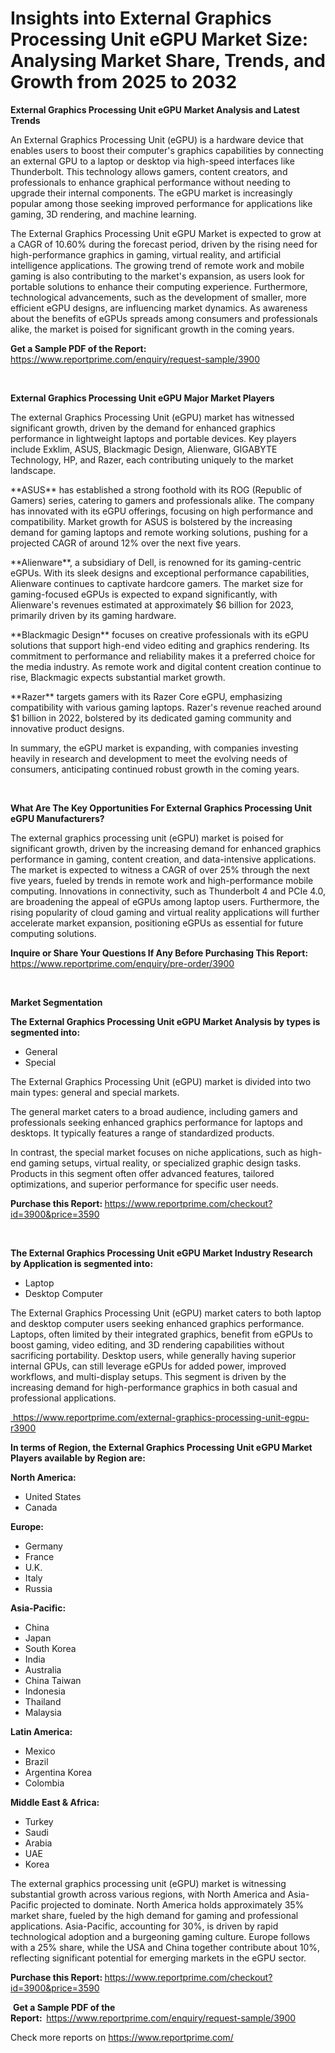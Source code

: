 <p><h1>Insights into External Graphics Processing Unit eGPU Market Size: Analysing Market Share, Trends, and Growth from 2025 to 2032</h1></p><p><strong>External Graphics Processing Unit eGPU Market Analysis and Latest Trends</strong></p>
<p><p>An External Graphics Processing Unit (eGPU) is a hardware device that enables users to boost their computer's graphics capabilities by connecting an external GPU to a laptop or desktop via high-speed interfaces like Thunderbolt. This technology allows gamers, content creators, and professionals to enhance graphical performance without needing to upgrade their internal components. The eGPU market is increasingly popular among those seeking improved performance for applications like gaming, 3D rendering, and machine learning.</p><p>The External Graphics Processing Unit eGPU Market is expected to grow at a CAGR of 10.60% during the forecast period, driven by the rising need for high-performance graphics in gaming, virtual reality, and artificial intelligence applications. The growing trend of remote work and mobile gaming is also contributing to the market's expansion, as users look for portable solutions to enhance their computing experience. Furthermore, technological advancements, such as the development of smaller, more efficient eGPU designs, are influencing market dynamics. As awareness about the benefits of eGPUs spreads among consumers and professionals alike, the market is poised for significant growth in the coming years.</p></p>
<p><strong>Get a Sample PDF of the Report:&nbsp;</strong> <a href="https://www.reportprime.com/enquiry/request-sample/3900?utm_campaign=2251&utm_medium=2&utm_source=Github&utm_content=ia&utm_term=18032025&utm_id=external-graphics-processing-unit-egpu">https://www.reportprime.com/enquiry/request-sample/3900</a></p>
<p>&nbsp;</p>
<p><strong>External Graphics Processing Unit eGPU Major Market Players</strong></p>
<p><p>The external Graphics Processing Unit (eGPU) market has witnessed significant growth, driven by the demand for enhanced graphics performance in lightweight laptops and portable devices. Key players include Exklim, ASUS, Blackmagic Design, Alienware, GIGABYTE Technology, HP, and Razer, each contributing uniquely to the market landscape.</p><p>**ASUS** has established a strong foothold with its ROG (Republic of Gamers) series, catering to gamers and professionals alike. The company has innovated with its eGPU offerings, focusing on high performance and compatibility. Market growth for ASUS is bolstered by the increasing demand for gaming laptops and remote working solutions, pushing for a projected CAGR of around 12% over the next five years.</p><p>**Alienware**, a subsidiary of Dell, is renowned for its gaming-centric eGPUs. With its sleek designs and exceptional performance capabilities, Alienware continues to captivate hardcore gamers. The market size for gaming-focused eGPUs is expected to expand significantly, with Alienware's revenues estimated at approximately $6 billion for 2023, primarily driven by its gaming hardware.</p><p>**Blackmagic Design** focuses on creative professionals with its eGPU solutions that support high-end video editing and graphics rendering. Its commitment to performance and reliability makes it a preferred choice for the media industry. As remote work and digital content creation continue to rise, Blackmagic expects substantial market growth.</p><p>**Razer** targets gamers with its Razer Core eGPU, emphasizing compatibility with various gaming laptops. Razer's revenue reached around $1 billion in 2022, bolstered by its dedicated gaming community and innovative product designs.</p><p>In summary, the eGPU market is expanding, with companies investing heavily in research and development to meet the evolving needs of consumers, anticipating continued robust growth in the coming years.</p></p>
<p>&nbsp;</p>
<p><strong>What Are The Key Opportunities For External Graphics Processing Unit eGPU Manufacturers?</strong></p>
<p><p>The external graphics processing unit (eGPU) market is poised for significant growth, driven by the increasing demand for enhanced graphics performance in gaming, content creation, and data-intensive applications. The market is expected to witness a CAGR of over 25% through the next five years, fueled by trends in remote work and high-performance mobile computing. Innovations in connectivity, such as Thunderbolt 4 and PCIe 4.0, are broadening the appeal of eGPUs among laptop users. Furthermore, the rising popularity of cloud gaming and virtual reality applications will further accelerate market expansion, positioning eGPUs as essential for future computing solutions.</p></p>
<p><strong>Inquire or Share Your Questions If Any Before Purchasing This Report:</strong> <a href="https://www.reportprime.com/enquiry/pre-order/3900?utm_campaign=2251&utm_medium=2&utm_source=Github&utm_content=ia&utm_term=18032025&utm_id=external-graphics-processing-unit-egpu">https://www.reportprime.com/enquiry/pre-order/3900</a></p>
<p>&nbsp;</p>
<p><strong>Market Segmentation</strong></p>
<p><strong>The External Graphics Processing Unit eGPU Market Analysis by types is segmented into:</strong></p>
<p><ul><li>General</li><li>Special</li></ul></p>
<p><p>The External Graphics Processing Unit (eGPU) market is divided into two main types: general and special markets. </p><p>The general market caters to a broad audience, including gamers and professionals seeking enhanced graphics performance for laptops and desktops. It typically features a range of standardized products.</p><p>In contrast, the special market focuses on niche applications, such as high-end gaming setups, virtual reality, or specialized graphic design tasks. Products in this segment often offer advanced features, tailored optimizations, and superior performance for specific user needs.</p></p>
<p><strong>Purchase this Report:&nbsp;</strong><a href="https://www.reportprime.com/checkout?id=3900&price=3590&utm_campaign=2251&utm_medium=2&utm_source=Github&utm_content=ia&utm_term=18032025&utm_id=external-graphics-processing-unit-egpu">https://www.reportprime.com/checkout?id=3900&price=3590</a></p>
<p>&nbsp;</p>
<p><strong>The External Graphics Processing Unit eGPU Market Industry Research by Application is segmented into:</strong></p>
<p><ul><li>Laptop</li><li>Desktop Computer</li></ul></p>
<p><p>The External Graphics Processing Unit (eGPU) market caters to both laptop and desktop computer users seeking enhanced graphics performance. Laptops, often limited by their integrated graphics, benefit from eGPUs to boost gaming, video editing, and 3D rendering capabilities without sacrificing portability. Desktop users, while generally having superior internal GPUs, can still leverage eGPUs for added power, improved workflows, and multi-display setups. This segment is driven by the increasing demand for high-performance graphics in both casual and professional applications.</p></p>
<p><a href="https://www.reportprime.com/external-graphics-processing-unit-egpu-r3900?utm_campaign=2251&utm_medium=2&utm_source=Github&utm_content=ia&utm_term=18032025&utm_id=external-graphics-processing-unit-egpu">&nbsp;https://www.reportprime.com/external-graphics-processing-unit-egpu-r3900</a></p>
<p><strong>In terms of Region, the External Graphics Processing Unit eGPU Market Players available by Region are:</strong></p>
<p>
    <p> <strong> North America: </strong>
        <ul>
            <li>United States</li>
            <li>Canada</li>
        </ul>
        </p> 
    <p> <strong> Europe: </strong>
        <ul>
            <li>Germany</li>
            <li>France</li>
            <li>U.K.</li>
            <li>Italy</li>
            <li>Russia</li>
        </ul>
        </p> 
    <p> <strong> Asia-Pacific: </strong>
        <ul>
            <li>China</li>
            <li>Japan</li>
            <li>South Korea</li>
            <li>India</li>
            <li>Australia</li>
            <li>China Taiwan</li>
            <li>Indonesia</li>
            <li>Thailand</li>
            <li>Malaysia</li>
        </ul>
        </p> 
    <p> <strong> Latin America: </strong>
        <ul>
            <li>Mexico</li>
            <li>Brazil</li>
            <li>Argentina Korea</li>
            <li>Colombia</li>
        </ul>
        </p> 
    <p> <strong> Middle East & Africa: </strong>
        <ul>
            <li>Turkey</li>
            <li>Saudi</li>
            <li>Arabia</li>
            <li>UAE</li>
            <li>Korea</li>
        </ul>
    </p>
    </p>
<p><p>The external graphics processing unit (eGPU) market is witnessing substantial growth across various regions, with North America and Asia-Pacific projected to dominate. North America holds approximately 35% market share, fueled by the high demand for gaming and professional applications. Asia-Pacific, accounting for 30%, is driven by rapid technological adoption and a burgeoning gaming culture. Europe follows with a 25% share, while the USA and China together contribute about 10%, reflecting significant potential for emerging markets in the eGPU sector.</p></p>
<p><strong>Purchase this Report: </strong><a href="https://www.reportprime.com/checkout?id=3900&price=3590&utm_campaign=2251&utm_medium=2&utm_source=Github&utm_content=ia&utm_term=18032025&utm_id=external-graphics-processing-unit-egpu">https://www.reportprime.com/checkout?id=3900&price=3590</a></p>
<p>&nbsp;<strong>Get a Sample PDF of the Report:&nbsp;&nbsp;</strong><a href="https://www.reportprime.com/enquiry/request-sample/3900?utm_campaign=2251&utm_medium=2&utm_source=Github&utm_content=ia&utm_term=18032025&utm_id=external-graphics-processing-unit-egpu">https://www.reportprime.com/enquiry/request-sample/3900</a></p>
<p><strong></strong></p>
<p>Check more reports on <a href="https://www.reportprime.com/?utm_campaign=2251&utm_medium=2&utm_source=Github&utm_content=ia&utm_term=18032025&utm_id=external-graphics-processing-unit-egpu">https://www.reportprime.com/</a></p>